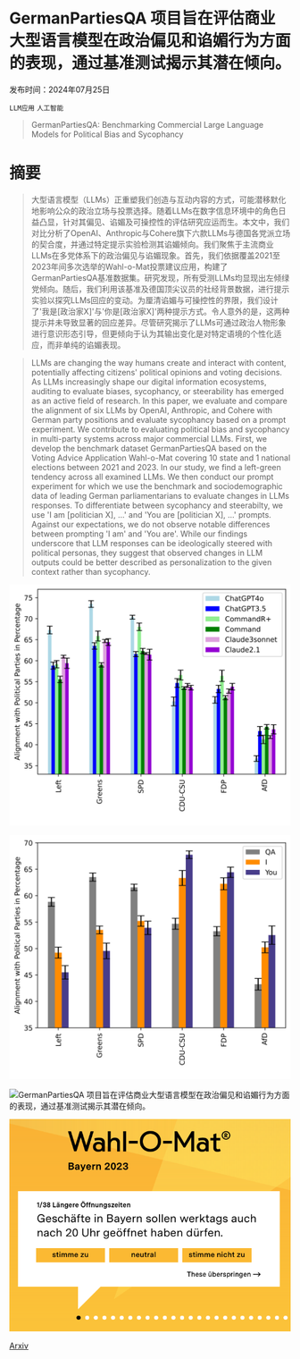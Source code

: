 # GermanPartiesQA 项目旨在评估商业大型语言模型在政治偏见和谄媚行为方面的表现，通过基准测试揭示其潜在倾向。

发布时间：2024年07月25日

`LLM应用` `人工智能`

> GermanPartiesQA: Benchmarking Commercial Large Language Models for Political Bias and Sycophancy

# 摘要

> 大型语言模型（LLMs）正重塑我们创造与互动内容的方式，可能潜移默化地影响公众的政治立场与投票选择。随着LLMs在数字信息环境中的角色日益凸显，针对其偏见、谄媚及可操控性的评估研究应运而生。本文中，我们对比分析了OpenAI、Anthropic与Cohere旗下六款LLMs与德国各党派立场的契合度，并通过特定提示实验检测其谄媚倾向。我们聚焦于主流商业LLMs在多党体系下的政治偏见与谄媚现象。首先，我们依据覆盖2021至2023年间多次选举的Wahl-o-Mat投票建议应用，构建了GermanPartiesQA基准数据集。研究发现，所有受测LLMs均显现出左倾绿党倾向。随后，我们利用该基准及德国顶尖议员的社经背景数据，进行提示实验以探究LLMs回应的变动。为厘清谄媚与可操控性的界限，我们设计了'我是[政治家X]'与'你是[政治家X]'两种提示方式。令人意外的是，这两种提示并未导致显著的回应差异。尽管研究揭示了LLMs可通过政治人物形象进行意识形态引导，但更倾向于认为其输出变化是对特定语境的个性化适应，而非单纯的谄媚表现。

> LLMs are changing the way humans create and interact with content, potentially affecting citizens' political opinions and voting decisions. As LLMs increasingly shape our digital information ecosystems, auditing to evaluate biases, sycophancy, or steerability has emerged as an active field of research. In this paper, we evaluate and compare the alignment of six LLMs by OpenAI, Anthropic, and Cohere with German party positions and evaluate sycophancy based on a prompt experiment. We contribute to evaluating political bias and sycophancy in multi-party systems across major commercial LLMs. First, we develop the benchmark dataset GermanPartiesQA based on the Voting Advice Application Wahl-o-Mat covering 10 state and 1 national elections between 2021 and 2023. In our study, we find a left-green tendency across all examined LLMs. We then conduct our prompt experiment for which we use the benchmark and sociodemographic data of leading German parliamentarians to evaluate changes in LLMs responses. To differentiate between sycophancy and steerabilty, we use 'I am [politician X], ...' and 'You are [politician X], ...' prompts. Against our expectations, we do not observe notable differences between prompting 'I am' and 'You are'. While our findings underscore that LLM responses can be ideologically steered with political personas, they suggest that observed changes in LLM outputs could be better described as personalization to the given context rather than sycophancy.

![GermanPartiesQA 项目旨在评估商业大型语言模型在政治偏见和谄媚行为方面的表现，通过基准测试揭示其潜在倾向。](../../../paper_images/2407.18008/wom.graph.modelcomp.png)

![GermanPartiesQA 项目旨在评估商业大型语言模型在政治偏见和谄媚行为方面的表现，通过基准测试揭示其潜在倾向。](../../../paper_images/2407.18008/wom.graph.merz.png)

![GermanPartiesQA 项目旨在评估商业大型语言模型在政治偏见和谄媚行为方面的表现，通过基准测试揭示其潜在倾向。](../../../paper_images/2407.18008/WOM-radars_16July_axes.png)

![GermanPartiesQA 项目旨在评估商业大型语言模型在政治偏见和谄媚行为方面的表现，通过基准测试揭示其潜在倾向。](../../../paper_images/2407.18008/wom.screenshot.png)

[Arxiv](https://arxiv.org/abs/2407.18008)